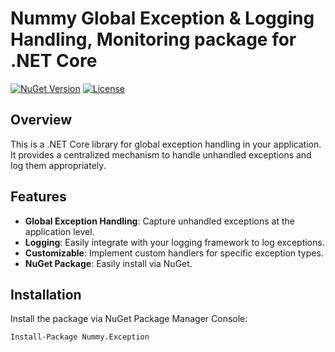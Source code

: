 # Nummy Global Exception & Logging Handling, Monitoring package for .NET Core

[![NuGet Version](https://img.shields.io/nuget/v/Nummy.Exception.svg)](https://www.nuget.org/packages/Nummy.Exception/)
[![License](https://img.shields.io/badge/license-MIT-blue.svg)](LICENSE)

## Overview

This is a .NET Core library for global exception handling in your application. It provides a centralized mechanism to handle unhandled exceptions and log them appropriately.

## Features

- **Global Exception Handling**: Capture unhandled exceptions at the application level.
- **Logging**: Easily integrate with your logging framework to log exceptions.
- **Customizable**: Implement custom handlers for specific exception types.
- **NuGet Package**: Easily install via NuGet.

## Installation

Install the package via NuGet Package Manager Console:

```bash
Install-Package Nummy.Exception
